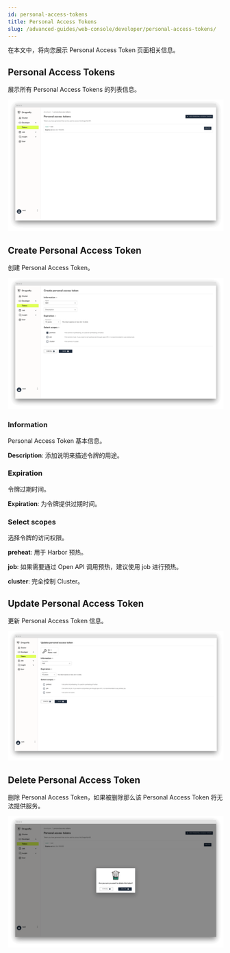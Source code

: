 ```yaml
---
id: personal-access-tokens
title: Personal Access Tokens
slug: /advanced-guides/web-console/developer/personal-access-tokens/
---
```


在本文中，将向您展示 Personal Access Token 页面相关信息。

## Personal Access Tokens

展示所有 Personal Access Tokens 的列表信息。

![tokens](../../../resource/advanced-guides/web-console/developer/personal-access-tokens/tokens.png)

## Create Personal Access Token

创建 Personal Access Token。

![create-token](../../../resource/advanced-guides/web-console/developer/personal-access-tokens/create-token.png)

### Information

Personal Access Token 基本信息。

**Description**: 添加说明来描述令牌的用途。

### Expiration

令牌过期时间。

**Expiration**: 为令牌提供过期时间。

### Select scopes

选择令牌的访问权限。

**preheat**: 用于 Harbor 预热。

**job**: 如果需要通过 Open API 调用预热，建议使用 job 进行预热。

**cluster**: 完全控制 Cluster。

## Update Personal Access Token

更新 Personal Access Token 信息。

![update-token](../../../resource/advanced-guides/web-console/developer/personal-access-tokens/update-token.png)

## Delete Personal Access Token

删除 Personal Access Token，如果被删除那么该 Personal Access Token 将无法提供服务。

![delete-token](../../../resource/advanced-guides/web-console/developer/personal-access-tokens/delete-token.png)
